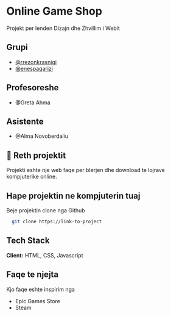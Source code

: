 # Online Game Shop

Projekt per lenden Dizajn dhe Zhvillim i Webit

## Grupi
- [@rrezonkrasniqi](https://www.github.com/rrezonkrasniqi)
- [@enespaqarizi](https://www.github.com/enespaqarizi)

## Profesoreshe
- @Greta Ahma

## Asistente

- @Alma Novoberdaliu


## 🚀 Reth projektit
Projekti eshte nje web faqe per blerjen dhe download te lojrave kompjuterike online.

## Hape projektin ne kompjuterin tuaj

Beje projektin clone nga Github

```bash
  git clone https://link-to-project
```



## Tech Stack

**Client:** HTML, CSS, Javascript



## Faqe te njejta

Kjo faqe eshte inspirim nga
- Epic Games Store
- Steam


